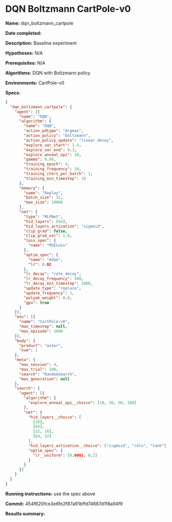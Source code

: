 # DQN Boltzmann CartPole-v0

**Name:** dqn_boltzmann_cartpole

**Date completed:**

**Description:** Baseline experiment

**Hypotheses:** N/A

**Prerequisites:** N/A

**Algorithms:** DQN with Boltzmann policy

**Environments:** CartPole-v0

**Specs:**
```json
{
  "dqn_boltzmann_cartpole": {
    "agent": [{
      "name": "DQN",
      "algorithm": {
        "name": "DQN",
        "action_pdtype": "Argmax",
        "action_policy": "boltzmann",
        "action_policy_update": "linear_decay",
        "explore_var_start": 1.5,
        "explore_var_end": 0.3,
        "explore_anneal_epi": 10,
        "gamma": 0.99,
        "training_epoch": 4,
        "training_frequency": 10,
        "training_iters_per_batch": 1,
        "training_min_timestep": 10
      },
      "memory": {
        "name": "Replay",
        "batch_size": 32,
        "max_size": 10000
      },
      "net": {
        "type": "MLPNet",
        "hid_layers": [64],
        "hid_layers_activation": "sigmoid",
        "clip_grad": false,
        "clip_grad_val": 1.0,
        "loss_spec": {
          "name": "MSELoss"
        },
        "optim_spec": {
          "name": "Adam",
          "lr": 0.02
        },
        "lr_decay": "rate_decay",
        "lr_decay_frequency": 500,
        "lr_decay_min_timestep": 1000,
        "update_type": "replace",
        "update_frequency": 1,
        "polyak_weight": 0.9,
        "gpu": true
      }
    }],
    "env": [{
      "name": "CartPole-v0",
      "max_timestep": null,
      "max_episode": 1000
    }],
    "body": {
      "product": "outer",
      "num": 1
    },
    "meta": {
      "max_session": 4,
      "max_trial": 100,
      "search": "RandomSearch",
      "max_generation": null
    },
    "search": {
      "agent": [{
        "algorithm": {
          "explore_anneal_epi__choice": [10, 30, 50, 100]
        },
        "net": {
          "hid_layers__choice": [
            [16],
            [64],
            [32, 16],
            [64, 32]
          ],
          "hid_layers_activation__choice": ["sigmoid", "relu", "tanh"],
          "optim_spec": {
            "lr__uniform": [0.0001, 0.2]
          }
        }
      }]
    }
  }
}
```

**Running instructions:** use the spec above

**Commit:** 454f620fce3e6fe2f87a91bffd74667d1f8a94f9

**Results summary:**
